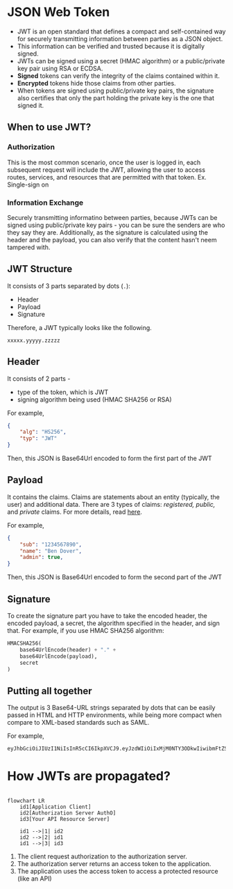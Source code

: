 # JSON Web Token
- JWT is an open standard that defines a compact and self-contained way for securely transmitting information between parties as a JSON object.
- This information can be verified and trusted because it is digitally signed.
- JWTs can be signed using a secret (HMAC algorithm) or a public/private key pair using RSA or ECDSA.
- **Signed** tokens can verify the integrity of the claims contained within it.
- **Encrypted** tokens hide those claims from other parties.
- When tokens are signed using public/private key pairs, the signature also certifies that only the part holding the private key is the one that signed it.

## When to use JWT?

### Authorization
This is the most common scenario, once the user is logged in, each subsequent request will include the JWT, allowing the user to access routes, services, and resources that are permitted with that token.
Ex. Single-sign on

### Information Exchange
Securely transmitting informatino between parties, because JWTs can be signed using public/private key pairs - you can be sure the senders are who they say they are. Additionally, as the signature is calculated using the header and the payload, you can also verify that the content hasn't neem tampered with.

## JWT Structure
It consists of 3 parts separated by dots (`.`):
- Header
- Payload
- Signature

Therefore, a JWT typically looks like the following.

`xxxxx.yyyyy.zzzzz`

## Header
It consists of 2 parts - 

- type of the token, which is JWT
- signing algorithm being used (HMAC SHA256 or RSA)

For example,
```json
{
    "alg": "HS256",
    "typ": "JWT"
}
```

Then, this JSON is Base64Url encoded to form the first part of the JWT

## Payload
It contains the claims. Claims are statements about an entity (typically, the user) and additional data. There are 3 types of claims: *registered, public,* and *private* claims. For more details, read [here](https://jwt.io/introduction).

For example,
```json
{
    "sub": "1234567890",
    "name": "Ben Dover",
    "admin": true,
}
```
Then, this JSON is Base64Url encoded to form the second part of the JWT

## Signature
To create the signature part you have to take the encoded header, the encoded payload, a secret, the algorithm specified in the header, and sign that.
For example, if you use HMAC SHA256 algorithm:

```py
HMACSHA256(
    base64UrlEncode(header) + "." +
    base64UrlEncode(payload),
    secret
)
```

## Putting all together
The output is 3 Base64-URL strings separated by dots that can be easily passed in HTML and HTTP environments, while being more compact when compare to XML-based standards such as SAML.

For example,
```
eyJhbGciOiJIUzI1NiIsInR5cCI6IkpXVCJ9.eyJzdWIiOiIxMjM0NTY3ODkwIiwibmFtZSI6IkJlbiBEb3ZlciIsImFkbWluIjp0cnVlfQ.nNM50laahYfPPnkvvWwM_9lGFaFS9il0qaiX6WLQyOM
```

# How JWTs are propagated?

```mermaid

flowchart LR
    id1[Application Client]
    id2[Authorization Server AuthO]
    id3[Your API Resource Server]

    id1 -->|1| id2
    id2 -->|2| id1
    id1 -->|3| id3

```

1. The client request authorization to the authorization server.
2. The authorization server returns an access token to the application.
3. The application uses the access token to access a protected resource (like an API)